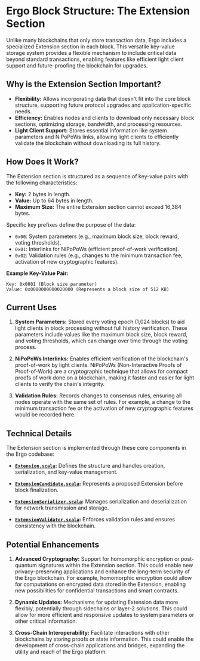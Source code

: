 # Ergo Block Structure: The Extension Section

Unlike many blockchains that only store transaction data, Ergo includes a specialized Extension section in each block. This versatile key-value storage system provides a flexible mechanism to include critical data beyond standard transactions, enabling features like efficient light client support and future-proofing the blockchain for upgrades.

## Why is the Extension Section Important?

  * **Flexibility:**  Allows incorporating data that doesn't fit into the core block structure, supporting future protocol upgrades and application-specific needs.
  * **Efficiency:** Enables nodes and clients to download only necessary block sections, optimizing storage, bandwidth, and processing resources.
  * **Light Client Support:** Stores essential information like system parameters and NiPoPoWs links, allowing light clients to efficiently validate the blockchain without downloading its full history.

## How Does It Work?

The Extension section is structured as a sequence of key-value pairs with the following characteristics:

  * **Key:**  2 bytes in length.
  * **Value:** Up to 64 bytes in length.
  * **Maximum Size:** The entire Extension section cannot exceed 16,384 bytes.

Specific key prefixes define the purpose of the data:

  * `0x00`: System parameters (e.g., maximum block size, block reward, voting thresholds).
  * `0x01`: Interlinks for NiPoPoWs (efficient proof-of-work verification).
  * `0x02`: Validation rules (e.g., changes to the minimum transaction fee, activation of new cryptographic features).

**Example Key-Value Pair:**

```
Key: 0x0001 (Block size parameter)
Value: 0x0000000000020000 (Represents a block size of 512 KB)
```

## Current Uses

1.  **System Parameters:** Stored every voting epoch (1,024 blocks) to aid light clients in block processing without full history verification. These parameters include values like the maximum block size, block reward, and voting thresholds, which can change over time through the voting process.

2.  **NiPoPoWs Interlinks:** Enables efficient verification of the blockchain's proof-of-work by light clients. NiPoPoWs (Non-Interactive Proofs of Proof-of-Work) are a cryptographic technique that allows for compact proofs of work done on a blockchain, making it faster and easier for light clients to verify the chain's integrity.

3.  **Validation Rules:** Records changes to consensus rules, ensuring all nodes operate with the same set of rules. For example, a change to the minimum transaction fee or the activation of new cryptographic features would be recorded here.

## Technical Details

The Extension section is implemented through these core components in the Ergo codebase:

  * **[`Extension.scala`](https://www.google.com/url?sa=E&source=gmail&q=[https://github.com/ergoplatform/ergo/blob/master/ergo-core/src/main/scala/org/ergoplatform/modifiers/history/extension/Extension.scala]\(https://github.com/ergoplatform/ergo/blob/master/ergo-core/src/main/scala/org/ergoplatform/modifiers/history/extension/Extension.scala\)):** Defines the structure and handles creation, serialization, and key-value management.

  * **[`ExtensionCandidate.scala`](https://www.google.com/url?sa=E&source=gmail&q=[https://github.com/ergoplatform/ergo/blob/master/ergo-core/src/main/scala/org/ergoplatform/modifiers/history/extension/ExtensionCandidate.scala]\(https://github.com/ergoplatform/ergo/blob/master/ergo-core/src/main/scala/org/ergoplatform/modifiers/history/extension/ExtensionCandidate.scala\)):** Represents a proposed Extension before block finalization.

  * **[`ExtensionSerializer.scala`](https://www.google.com/url?sa=E&source=gmail&q=[https://github.com/ergoplatform/ergo/blob/master/ergo-core/src/main/scala/org/ergoplatform/modifiers/history/extension/ExtensionSerializer.scala]\(https://github.com/ergoplatform/ergo/blob/master/ergo-core/src/main/scala/org/ergoplatform/modifiers/history/extension/ExtensionSerializer.scala\)):**  Manages serialization and deserialization for network transmission and storage.

  * **[`ExtensionValidator.scala`](https://www.google.com/url?sa=E&source=gmail&q=[https://github.com/ergoplatform/ergo/blob/master/ergo-core/src/main/scala/org/ergoplatform/nodeView/history/storage/modifierprocessors/ExtensionValidator.scala]\(https://github.com/ergoplatform/ergo/blob/master/ergo-core/src/main/scala/org/ergoplatform/nodeView/history/storage/modifierprocessors/ExtensionValidator.scala\)):** Enforces validation rules and ensures consistency with the blockchain.

## Potential Enhancements

1.  **Advanced Cryptography:**  Support for homomorphic encryption or post-quantum signatures within the Extension section. This could enable new privacy-preserving applications and enhance the long-term security of the Ergo blockchain. For example, homomorphic encryption could allow for computations on encrypted data stored in the Extension, enabling new possibilities for confidential transactions and smart contracts.

2.  **Dynamic Updates:** Mechanisms for updating Extension data more flexibly, potentially through sidechains or layer-2 solutions. This could allow for more efficient and responsive updates to system parameters or other critical information.

3.  **Cross-Chain Interoperability:**  Facilitate interactions with other blockchains by storing proofs or state information. This could enable the development of cross-chain applications and bridges, expanding the utility and reach of the Ergo platform.

